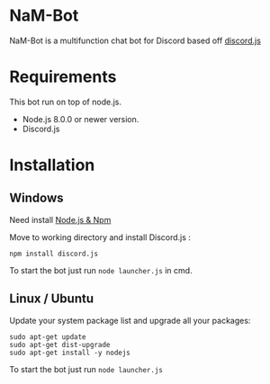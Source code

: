 # NaM-Bot
NaM-Bot is a multifunction chat bot for Discord based off  [discord.js](https://discord.js.org/#/)

# Requirements

This bot run on top of node.js.

- Node.js 8.0.0 or newer version.
- Discord.js

# Installation

## Windows

Need install [Node.js & Npm](https://nodejs.org/en/)

Move to working directory and install Discord.js :

```shell
npm install discord.js 
```
To start the bot just run `node launcher.js` in cmd.

## Linux / Ubuntu

Update your system package list and upgrade all your packages:

```shell
sudo apt-get update 
sudo apt-get dist-upgrade
sudo apt-get install -y nodejs
```
To start the bot just run `node launcher.js`